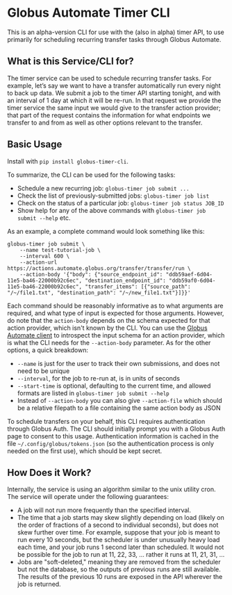 # Globus Automate Timer CLI

This is an alpha-version CLI for use with the (also in alpha) timer API, to use
primarily for scheduling recurring transfer tasks through Globus Automate.

## What is this Service/CLI for?

The timer service can be used to schedule recurring transfer tasks. For example,
let’s say we want to have a transfer automatically run every night to back up
data. We submit a job to the timer API starting tonight, and with an interval of
1 day at which it will be re-run. In that request we provide the timer service
the same input we would give to the transfer action provider; that part of the
request contains the information for what endpoints we transfer to and from as
well as other options relevant to the transfer.

## Basic Usage

Install with `pip install globus-timer-cli`.

To summarize, the CLI can be used for the following tasks:
- Schedule a new recurring job: `globus-timer job submit ...`
- Check the list of previously-submitted jobs: `globus-timer job list`
- Check on the status of a particular job: `globus-timer job status JOB_ID`
- Show help for any of the above commands with `globus-timer job submit --help`
  etc.

As an example, a complete command would look something like this:

```
globus-timer job submit \
    --name test-tutorial-job \
    --interval 600 \
    --action-url https://actions.automate.globus.org/transfer/transfer/run \
    --action-body '{"body": {"source_endpoint_id": "ddb59aef-6d04-11e5-ba46-22000b92c6ec", "destination_endpoint_id": "ddb59af0-6d04-11e5-ba46-22000b92c6ec", "transfer_items": [{"source_path": "/~/file1.txt", "destination_path": "/~/new_file1.txt"}]}}'
```

Each command should be reasonably informative as to what arguments are required,
and what type of input is expected for those arguments. However, do note that
the `action-body` depends on the schema expected for that action provider, which
isn't known by the CLI. You can use the [Globus Automate
client](https://pypi.org/project/globus-automate-client/) to introspect the
input schema for an action provider, which is what the CLI needs for the
`--action-body` parameter. As for the other options, a quick breakdown:

- `--name` is just for the user to track their own submissions, and does not
  need to be unique
- `--interval`, for the job to re-run at, is in units of seconds
- `--start-time` is optional, defaulting to the current time, and allowed
  formats are listed in `globus-timer job submit --help`
- Instead of `--action-body` you can also give `--action-file` which should be a
  relative filepath to a file containing the same action body as JSON

To schedule transfers on your behalf, this CLI requires authentication through
Globus Auth. The CLI should initially prompt you with a Globus Auth page to
consent to this usage. Authentication information is cached in the file
`~/.config/globus/tokens.json` (so the authentication process is only needed on
the first use), which should be kept secret.

## How Does it Work?

Internally, the service is using an algorithm similar to the unix utility cron.
The service will operate under the following guarantees:
- A job will not run more frequently than the specified interval.
- The time that a job starts may skew slightly depending on load (likely on the
  order of fractions of a second to individual seconds), but does not skew
  further over time. For example, suppose that your job is meant to run every 10
  seconds, but the scheduler is under unusually heavy load each time, and your
  job runs 1 second later than scheduled. It would not be possible for the job
  to run at 11, 22, 33, … rather it runs at 11, 21, 31, …
- Jobs are "soft-deleted," meaning they are removed from the scheduler but not
  the database, so the outputs of previous runs are still available. The results
  of the previous 10 runs are exposed in the API wherever the job is returned.

